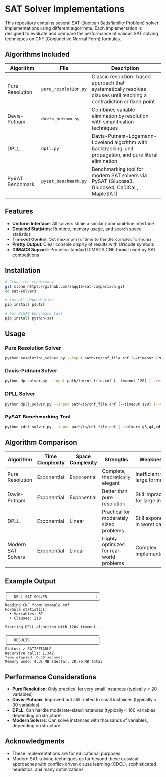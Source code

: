 # SAT Solver Implementations



This repository contains several SAT (Boolean Satisfiability Problem) solver implementations using different algorithms. Each implementation is designed to evaluate and compare the performance of various SAT solving techniques on CNF (Conjunctive Normal Form) formulas.

## Algorithms Included

| Algorithm | File | Description |
|-----------|------|-------------|
| Pure Resolution | `pure_resolution.py` | Classic resolution-based approach that systematically resolves clauses until reaching a contradiction or fixed point |
| Davis-Putnam | `davis_putnam.py` | Combines variable elimination by resolution with simplification techniques |
| DPLL | `dpll.py` | Davis-Putnam-Logemann-Loveland algorithm with backtracking, unit propagation, and pure literal elimination |
| PySAT Benchmark | `pysat_benchmark.py` | Benchmarking tool for modern SAT solvers via PySAT (Glucose3, Glucose4, CaDiCaL, MapleSAT) |

## Features

- **Uniform Interface**: All solvers share a similar command-line interface
- **Detailed Statistics**: Runtime, memory usage, and search space statistics
- **Timeout Control**: Set maximum runtime to handle complex formulas
- **Pretty Output**: Clear console display of results with Unicode symbols
- **DIMACS Support**: Process standard DIMACS CNF format used by SAT competitions

## Installation

```bash
# Clone the repository
git clone https://github.com/zaqq15/sat-comparison.git
cd sat-solvers

# Install dependencies
pip install psutil

# For PySAT benchmark tool
pip install python-sat
```

## Usage

### Pure Resolution Solver

```bash
python resolution_solver.py --input path/to/cnf_file.cnf [--timeout 120] [--verbose]
```

### Davis-Putnam Solver

```bash
python dp_solver.py --input path/to/cnf_file.cnf [--timeout 120] [--verbose]
```

### DPLL Solver

```bash
python dpll_solver.py --input path/to/cnf_file.cnf [--timeout 120] [--verbose]
```

### PySAT Benchmarking Tool

```bash
python cdcl_solver.py --input path/to/cnf_file.cnf [--solvers g3,g4,cd,m22] [--minimal]
```

## Algorithm Comparison

| Algorithm | Time Complexity | Space Complexity | Strengths | Weaknesses |
|-----------|-----------------|------------------|-----------|------------|
| Pure Resolution | Exponential | Exponential | Complete, theoretically elegant | Inefficient for large formulas |
| Davis-Putnam | Exponential | Exponential | Better than pure resolution | Still impractical for large inputs |
| DPLL | Exponential | Linear | Practical for moderately sized problems | Still exponential in worst case |
| Modern SAT Solvers | Exponential | Linear | Highly optimized for real-world problems | Complex implementations |

## Example Output

```
┌─────────────────────────────────────────┐
│   DPLL SAT SOLVER                      │
└─────────────────────────────────────────┘
Reading CNF from: example.cnf
Formula statistics:
  • Variables: 50
  • Clauses: 218

Starting DPLL algorithm with 120s timeout...

┌─────────────────────────────────────────┐
│   RESULTS                               │
└─────────────────────────────────────────┘
Status: ✓ SATISFIABLE
Recursive calls: 1,342
Time elapsed: 0.89 seconds
Memory used: 4.32 MB (delta), 28.76 MB total
```

## Performance Considerations

- **Pure Resolution**: Only practical for very small instances (typically < 20 variables)
- **Davis-Putnam**: Improved but still limited to small instances (typically < 30 variables)
- **DPLL**: Can handle moderate-sized instances (typically < 100 variables, depending on structure)
- **Modern Solvers**: Can solve instances with thousands of variables, depending on structure



## Acknowledgments

- These implementations are for educational purposes
- Modern SAT solving techniques go far beyond these classical approaches with conflict-driven clause learning (CDCL), sophisticated heuristics, and many optimizations
